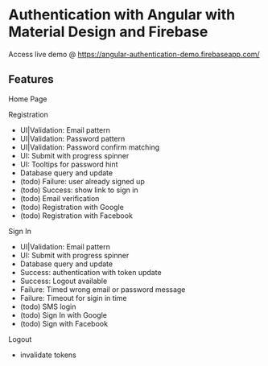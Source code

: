 # Authentication with Angular with Material Design and Firebase

Access live demo @ https://angular-authentication-demo.firebaseapp.com/

## Features
   
   Home Page

   Registration
   - UI|Validation: Email pattern
   - UI|Validation: Password pattern
   - UI|Validation: Password confirm matching
   - UI: Submit with progress spinner
   - UI: Tooltips for password hint
   - Database query and update
   - (todo) Failure: user already signed up
   - (todo) Success: show link to sign in
   - (todo) Email verification
   - (todo) Registration with Google
   - (todo) Registration with Facebook

   Sign In
   - UI|Validation: Email pattern
   - UI: Submit with progress spinner
   - Database query and update
   - Success: authentication with token update
   - Success: Logout available
   - Failure: Timed wrong email or password message
   - Failure: Timeout for sigin in time
   - (todo) SMS login
   - (todo) Sign In with Google
   - (todo) Sign with Facebook

   Logout
   - invalidate tokens

